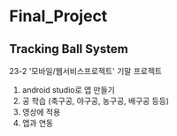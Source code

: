 # Final_Project
## Tracking Ball System
23-2 '모바일/웹서비스프로젝트' 기말 프로젝트

1. android studio로 앱 만들기
2. 공 학습 (축구공, 야구공, 농구공, 배구공 등등)
3. 영상에 적용
4. 앱과 연동
